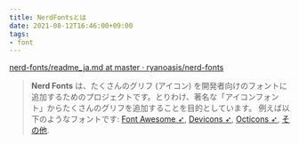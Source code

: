 ```yaml
---
title: NerdFontsとは
date: 2021-08-12T16:46:00+09:00
tags:
- font
---
```


[nerd-fonts/readme_ja.md at master · ryanoasis/nerd-fonts](https://github.com/ryanoasis/nerd-fonts/blob/master/readme_ja.md#:~:text=Nerd%20Fonts%20%E3%81%AF%E3%80%81%E3%81%9F%E3%81%8F%E3%81%95%E3%82%93%E3%81%AE,%E3%82%92%E7%9B%AE%E7%9A%84%E3%81%A8%E3%81%97%E3%81%A6%E3%81%84%E3%81%BE%E3%81%99%E3%80%82)

 > 
 > **Nerd Fonts** は、たくさんのグリフ (アイコン) を開発者向けのフォントに追加するためのプロジェクトです。とりわけ、著名な「アイコンフォント」からたくさんのグリフを追加することを目的としています。
 > 例えば以下のようなフォントです: [Font Awesome ➶](https://github.com/FortAwesome/Font-Awesome), [Devicons ➶](https://vorillaz.github.io/devicons/), [Octicons ➶](https://github.com/primer/octicons), [その他](https://github.com/ryanoasis/nerd-fonts/blob/master/readme_ja.md#%E3%82%B0%E3%83%AA%E3%83%95%E3%82%BB%E3%83%83%E3%83%88).

